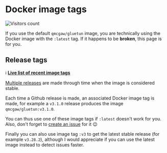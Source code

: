 # Docker image tags

![Visitors count](https://visitor-badge.laobi.icu/badge?page_id=gluetun.faq.dockerimage)

If you use the default `qmcgaw/gluetun` image, you are technically using the Docker image with the `:latest` tag.
If it happens to be **broken**, this page is for you.

## Release tags

ℹ️ [**Live list of recent image tags**](https://hub.docker.com/r/qmcgaw/gluetun/tags?page=1&ordering=last_updated)

[Multiple releases](https://github.com/qdm12/gluetun/releases) are made through time when the image is considered stable.

Each time a Github release is made, an associated Docker image tag is made, for example a `v3.1.0` release produces the image `qmcgaw/gluetun:v3.1.0`.

You can thus use one of these image tags if `:latest` doesn't work for you. Also, don't forget to [create an issue](https://github.com/qdm12/gluetun/issues/new/choose) for it 😉

Finally you can also use image tag `:v3` to get the latest stable release (for example `v3.28.2`),
although I would appreciate if you can use the latest image instead to detect issues faster.
